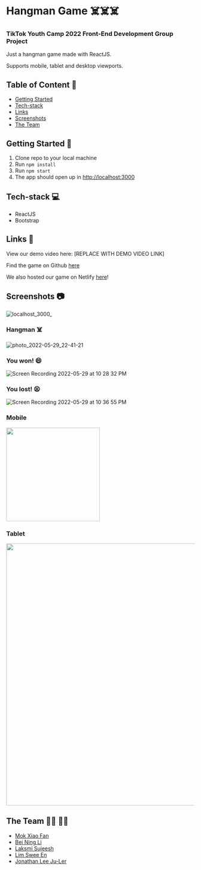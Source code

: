 # Hangman Game ☠️☠️☠️

### TikTok Youth Camp 2022 Front-End Development Group Project

Just a hangman game made with ReactJS.

Supports mobile, tablet and desktop viewports.

## Table of Content :scroll:

-   [Getting Started](#getting-started-book)
-   [Tech-stack](#tech-stack-computer)
-   [Links](#links-link)
-   [Screenshots](#screenshots-camera)
-   [The Team](#the-team-man_technologist-woman_technologist)

## Getting Started :book:

1. Clone repo to your local machine
2. Run `npm install`
3. Run `npm start`
4. The app should open up in [http://localhost:3000](http://localhost:3000)

## Tech-stack :computer:

-   ReactJS
-   Bootstrap

## Links :link:

View our demo video here: [REPLACE WITH DEMO VIDEO LINK]

Find the game on Github [here](https://github.com/chowzzzz/hangman-game)

We also hosted our game on Netlify [here](https://hangman-game-tiktokcamp2022.netlify.app)!

## Screenshots :camera:

![localhost_3000_](https://user-images.githubusercontent.com/38778609/170871404-8cf85bcd-39ab-43e5-bf92-28f08a9c502f.png)

### Hangman ☠️

![photo_2022-05-29_22-41-21](https://user-images.githubusercontent.com/38778609/170875229-529747eb-dc80-4288-9936-021c93fb30d6.jpg)

### You won! 😄

![Screen Recording 2022-05-29 at 10 28 32 PM](https://user-images.githubusercontent.com/38778609/170875485-246259da-29f3-4902-9123-e859db285bdc.gif)

### You lost! 😫

![Screen Recording 2022-05-29 at 10 36 55 PM](https://user-images.githubusercontent.com/38778609/170875142-0b1cea95-8f07-4491-a1a1-79b2990f9cdf.gif)


### Mobile

<img src="https://user-images.githubusercontent.com/38778609/170871365-3501764f-cd09-44b3-91d5-e587a552def8.png" width="250">

### Tablet

<img src="https://user-images.githubusercontent.com/38778609/170871347-5b21b8a2-e7c4-44e1-b2f3-3adac2653686.png" width="700">

## The Team :man_technologist: :woman_technologist:

-   [Mok Xiao Fan](https://github.com/chowzzzz)
-   [Bei Ning Li](https://github.com/dearvae)
-   [Laksmi Sujeesh](https://github.com/lakshmi-sujeesh)
-   [Lim Swee En](https://github.com/lse02)
-   [Jonathan Lee Ju-Ler](https://github.com/wutdequack)
